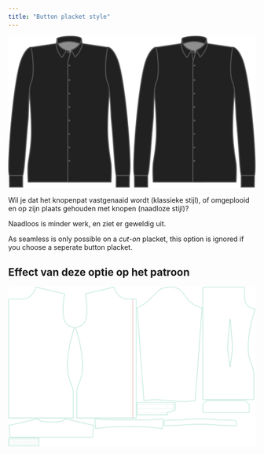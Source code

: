 ```yaml
---
title: "Button placket style"
---
```


![Stijl knopenpat](buttonplacketstyle.svg)

Wil je dat het knopenpat vastgenaaid wordt (klassieke stijl), of omgeplooid en op zijn plaats gehouden met knopen (naadloze stijl)?

<Tip>

Naadloos is minder werk, en ziet er geweldig uit.

</Tip>

<Note>

As seamless is only possible on a _cut-on_ placket, this option is ignored if you choose a seperate button placket.

</Note>

## Effect van deze optie op het patroon

![Deze afbeelding toont het effect van deze optie door meerdere varianten die een andere waarde hebben voor deze optie te vervangen](simon_buttonplacketstyle_sample.svg "Effect van deze optie op het patroon")
